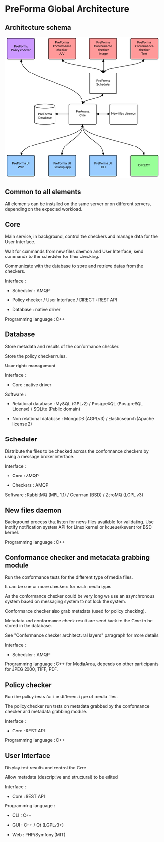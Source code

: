 # PreForma Global Architecture

## Architecture schema
![Global Architecture Schema](./GlobalArchitecture.png)

## Common to all elements

All elements can be installed on the same server or on different servers, depending on the expected workload.

## Core

Main service, in background, control the checkers and manage data for the User Interface.

Wait for commands from new files daemon and User Interface, send commands to the scheduler for files checking.

Communicate with the database to store and retrieve datas from the checkers.

Interface :

* Scheduler : AMQP

* Policy checker / User Interface / DIRECT : REST API

* Database : native driver

Programming language : C++

## Database

Store metadata and results of the conformance checker.

Store the policy checker rules.

User rights management

Interface :

* Core : native driver

Software :

* Relational database : MySQL (GPLv2) / PostgreSQL (PostgreSQL License) / SQLite (Public domain)

* Non relational database : MongoDB (AGPLv3) / Elasticsearch (Apache license 2)

## Scheduler

Distribute the files to be checked across the conformance checkers by using a message broker interface.

Interface :

* Core : AMQP

* Checkers : AMQP

Software : RabbitMQ (MPL 1.1) / Gearman (BSD) / ZeroMQ (LGPL v3)

## New files daemon

Background process that listen for news files available for validating. Use inotify notification system API for Linux kernel or kqueue/kevent for BSD kernel.

Programming language : C++

## Conformance checker and metadata grabbing module

Run the conformance tests for the different type of media files.

It can be one or more checkers for each media type.

As the conformance checker could be very long we use an asynchronous system based on messaging system to not lock the system.

Conformance checker also grab metadata (used for policy checking).

Metadata and conformance check result are send back to the Core to be stored in the database.

See "Conformance checker architectural layers" paragraph for more details

Interface :

* Scheduler : AMQP

Programming language : C++ for MediaArea, depends on other participants for JPEG 2000, TIFF, PDF.

## Policy checker

Run the policy tests for the different type of media files.

The policy checker run tests on metadata grabbed by the conformance checker and metadata grabbing module.

Interface :

* Core : REST API

Programming language : C++

## User Interface

Display test results and control the Core

Allow metadata (descriptive and structural) to be edited

Interface :

* Core : REST API

Programming language :

* CLI : C++

* GUI : C++ / Qt (LGPLv3+)

* Web : PHP/Symfony (MIT)

